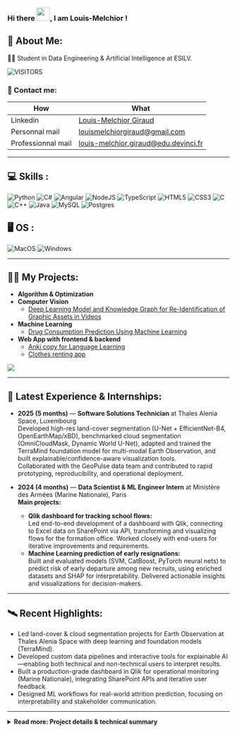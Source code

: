 ### Hi there <img src="https://raw.githubusercontent.com/MartinHeinz/MartinHeinz/master/wave.gif" width="30px">, I am Louis-Melchior !

<h2>💫 About Me:</h2>

👨‍🎓 Student in Data Engineering & Artificial Intelligence at ESILV.

![VISITORS](https://api.countapi.xyz/hit/bluebloodfr/visitors)

<h3>🔗 Contact me:</h3>

| How               | What                                                                 |
|-------------------|----------------------------------------------------------------------|
| Linkedin          | [Louis-Melchior Giraud](https://www.linkedin.com/in/louis-melchior-giraud/) |
| Personnal mail    | louismelchiorgiraud@gmail.com                                        |
| Professionnal mail| louis-melchior.giraud@edu.devinci.fr                                 |

---

<h2>💻 Skills :</h2>

![Python](https://img.shields.io/badge/python-3670A0?style=for-the-badge&logo=python&logoColor=ffdd54)
![C#](https://img.shields.io/badge/c%23-%23239120.svg?style=for-the-badge&logo=c-sharp&logoColor=white)
![Angular](https://img.shields.io/badge/angular-%23DD0031.svg?style=for-the-badge&logo=angular&logoColor=white)
![NodeJS](https://img.shields.io/badge/node.js-6DA55F?style=for-the-badge&logo=node.js&logoColor=white)
![TypeScript](https://img.shields.io/badge/typescript-%23007ACC.svg?style=for-the-badge&logo=typescript&logoColor=white)
![HTML5](https://img.shields.io/badge/html5-%23E34F26.svg?style=for-the-badge&logo=html5&logoColor=white)
![CSS3](https://img.shields.io/badge/css3-%231572B6.svg?style=for-the-badge&logo=css3&logoColor=white)
![C](https://img.shields.io/badge/c-%2300599C.svg?style=for-the-badge&logo=c&logoColor=white)
![C++](https://img.shields.io/badge/c++-%2300599C.svg?style=for-the-badge&logo=c%2B%2B&logoColor=white)
![Java](https://img.shields.io/badge/Java-ED8B00?style=for-the-badge&logo=java&logoColor=white)
![MySQL](https://img.shields.io/badge/mysql-%2300f.svg?style=for-the-badge&logo=mysql&logoColor=white)
![Postgres](https://img.shields.io/badge/postgres-%23316192.svg?style=for-the-badge&logo=postgresql&logoColor=white)

<h2>🖥️ OS :</h2>

![MacOS](https://img.shields.io/badge/mac%20os-000000?style=for-the-badge&logo=macos&logoColor=F0F0F0)
![Windows](https://img.shields.io/badge/Windows-0078D6?style=for-the-badge&logo=windows&logoColor=white)

---

<h2>👨‍💻 My Projects:</h2>

- <b>Algorithm & Optimization</b>
- <b>Computer Vision</b>
  - [Deep Learning Model and Knowledge Graph for Re-Identification of Graphic Assets in Videos](https://github.com/Bluebloodfr/Python_for_DA)
- <b>Machine Learning</b>
  - [Drug Consumption Prediction Using Machine Learning](https://github.com/Bluebloodfr/Deep_Learning_4_ReId/tree/main)
- <b>Web App with frontend & backend</b>
  - [Anki copy for Language Learning](https://github.com/Bluebloodfr/Node_Project)
  - [Clothes renting app](https://github.com/Bluebloodfr/Clothes_Renting)

![](https://github-readme-stats.vercel.app/api/top-langs/?username=Bluebloodfr&theme=dark&hide_border=true&include_all_commits=true&count_private=true&layout=compact)

---

<h2>🚀 Latest Experience & Internships:</h2>

- <b>2025 (5 months)</b> — <b>Software Solutions Technician</b> at Thales Alenia Space, Luxembourg  
  Developed high-res land-cover segmentation (U-Net + EfficientNet-B4, OpenEarthMap/xBD), benchmarked cloud segmentation (OmniCloudMask, Dynamic World U-Net), adapted and trained the TerraMind foundation model for multi-modal Earth Observation, and built explainable/confidence-aware visualization tools.  
  Collaborated with the GeoPulse data team and contributed to rapid prototyping, reproducibility, and operational deployment.

- <b>2024 (4 months)</b> — <b>Data Scientist & ML Engineer Intern</b> at Ministère des Armées (Marine Nationale), Paris  
  **Main projects:**  
  - **Qlik dashboard for tracking school flows:**  
    Led end-to-end development of a dashboard with Qlik, connecting to Excel data on SharePoint via API, transforming and visualizing flows for the formation office. Worked closely with end-users for iterative improvements and requirements.  
  - **Machine Learning prediction of early resignations:**  
    Built and evaluated models (SVM, CatBoost, PyTorch neural nets) to predict risk of early departure among new recruits, using enriched datasets and SHAP for interpretability. Delivered actionable insights and visualizations for decision-makers.

---

<h2>🛰️ Recent Highlights:</h2>

- Led land-cover & cloud segmentation projects for Earth Observation at Thales Alenia Space with deep learning and foundation models (TerraMind).
- Developed custom data pipelines and interactive tools for explainable AI—enabling both technical and non-technical users to interpret results.
- Built a production-grade dashboard in Qlik for operational monitoring (Marine Nationale), integrating SharePoint APIs and iterative user feedback.
- Designed ML workflows for real-world attrition prediction, focusing on interpretability and stakeholder communication.

---

<details>
  <summary><b>Read more: Project details & technical summary</b></summary>

#### Thales Alenia Space Luxembourg, 2025

- Developed a high-res land-cover segmentation prototype (U-Net + EfficientNet-B4, OpenEarthMap/xBD datasets), focusing on reproducibility and explainability.
- Benchmarked state-of-the-art cloud segmentation (OmniCloudMask, Dynamic World U-Net) on Sentinel-2/Landsat.
- Adapted and trained the TerraMind foundation model on 12-band Sentinel-2 imagery for LULC segmentation; set up YAML-based config and custom preprocessing.
- Created confidence/uncertainty visualizations for decision support.
- Collaborated with GeoPulse team, emphasizing iterability, interpretability, and rapid prototyping.
- Operational needs addressed: high-res mapping, reliable cloud-masking, foundation models for generalization, and explainability for end-users.
- Used: PyTorch Lightning, GDAL, rasterio, Label Studio, matplotlib, ipywidgets, Docker, poetry.lock.

#### Ministère des Armées (Marine Nationale), Paris, 2024

- **Qlik Dashboard Project:**  
  - Connected and transformed Excel data from SharePoint with Qlik’s SharePoint API connector.
  - Designed and iteratively improved visualizations for school flow tracking, in weekly collaboration with end users.
  - Managed project autonomy, user interactions, and requirements adaptation.

- **Machine Learning for Attrition Prediction:**  
  - Enriched datasets with spatial and demographic features.
  - Trained and compared SVM, CatBoost, and PyTorch neural networks for early resignation prediction.
  - Used SHAP values for model interpretability, and presented clear actionable visualizations to business leads.
  - Project validated and continued post-internship for operational impact.

</details>
